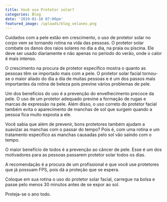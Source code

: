 ```yaml
---
title: Você usa Protetor solar?
categories: Blog
date: '2019-01-18 07:00pm'
featured_image: /uploads/blog_velanes.png
---
```

Cuidados com a pele estão em crescimento, o uso de protetor solar no corpo vem se tornando rotina na vida das pessoas. O protetor solar combate os danos dos raios solares no dia a dia, na praia ou piscina. Ele deve ser usado diariamente e não apenas no período do verão, onde o calor é mais intenso. 

O crescimento na procura de protetor específico mostra o quanto as pessoas têm se importado mais com a pele. O protetor solar facial tornou-se o maior aliado do dia a dia de muitas pessoas e é um dos passos mais importantes da rotina de beleza pois previne vários problemas de pele.

Um dos benefícios do uso é a prevenção do envelhecimento precoce da pele. O uso de um protetor adequado previne a formação de rugas e marcas de expressão na pele. Além disso, o uso correto do protetor facial também evita o aparecimento de manchas de sol que surgem quando a pessoa fica muito exposta a ele. 

Você sabia que além de prevenir, bons protetores também ajudam a suavizar as manchas com o passar do tempo? Pois é, com uma rotina e um tratamento específico as manchas causadas pelo sol vão saindo com o tempo. 

O maior benefício de todos é a prevenção ao câncer de pele. Esse é um dos motivadores para as pessoas passarem protetor solar todos os dias. 

A recomendação é a procura de um profissional e que você use protetores que já possuam FPS, pois dá a proteção que se espera. 

Coloque em sua rotina o uso do protetor solar facial, carregue na bolsa e passe pelo menos 30 minutos antes de se expor ao sol.

Proteja-se o ano todo.
